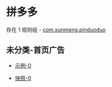 # 拼多多

存在 1 规则组 - [com.xunmeng.pinduoduo](/src/apps/com.xunmeng.pinduoduo.ts)

## 未分类-首页广告

- [示例-0](https://m.gkd.li/81805625/96568fd2-beeb-4ba4-b407-3e058f763ec4)

- [快照-0](https://i.gkd.li/i/14600288)
